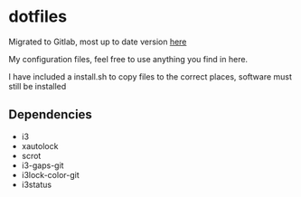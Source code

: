 # dotfiles

Migrated to Gitlab, most up to date version [here](https://gitlab.com/timlyo/dotfiles)

My configuration files, feel free to use anything you find in here.

I have included a install.sh to copy files to the correct places, software must still be installed

## Dependencies

* i3
* xautolock
* scrot
* i3-gaps-git
* i3lock-color-git
* i3status
